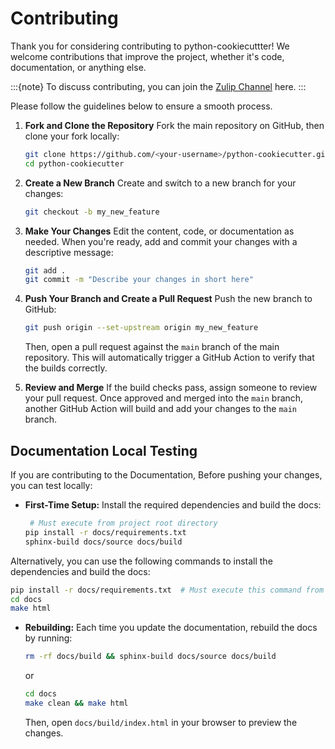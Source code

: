 # Contributing

Thank you for considering contributing to python-cookiecuttter! We welcome contributions that improve the project, whether it's code,
documentation, or anything else.

:::{note}
To discuss contributing, you can join the [Zulip Channel](https://neuroinformatics.zulipchat.com/#narrow/channel/406003-Python-cookiecutter) here.
:::

Please follow the guidelines below to ensure a smooth process.

1. **Fork and Clone the Repository** Fork the main repository on
    GitHub, then clone your fork locally:

    ``` sh
    git clone https://github.com/<your-username>/python-cookiecutter.git
    cd python-cookiecutter
    ```

2. **Create a New Branch** Create and switch to a new branch for your
    changes:

    ``` sh
    git checkout -b my_new_feature
    ```

3. **Make Your Changes** Edit the content, code, or
    documentation as needed. When you're ready, add and commit your
    changes with a descriptive message:

    ``` sh
    git add .
    git commit -m "Describe your changes in short here"
    ```

4. **Push Your Branch and Create a Pull Request** Push the new branch
    to GitHub:

    ``` sh
    git push origin --set-upstream origin my_new_feature
    ```

    Then, open a pull request against the ``main`` branch of the main repository. This will automatically trigger a GitHub Action to verify that the builds correctly.

5. **Review and Merge** If the build checks pass, assign someone to review your pull request. Once approved and merged into the ``main`` branch, another GitHub Action will build and add your changes to the ``main`` branch.


## Documentation Local Testing

If you are contributing to the Documentation, Before pushing your changes, you can test locally:

-   **First-Time Setup:** Install the required dependencies and build
    the docs:

    ``` sh
     # Must execute from project root directory
    pip install -r docs/requirements.txt
    sphinx-build docs/source docs/build
    ```

Alternatively, you can use the following commands to install the
dependencies and build the docs:

 ``` sh
pip install -r docs/requirements.txt  # Must execute this command from project root directory
cd docs
make html
```

- **Rebuilding:** Each time you update the documentation,
    rebuild the docs by running:

    ``` sh
    rm -rf docs/build && sphinx-build docs/source docs/build
    ```
    or

    ```sh
    cd docs
    make clean && make html
    ```

    Then, open `docs/build/index.html` in your browser to preview the changes.
